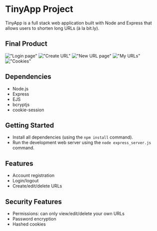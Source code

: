 # TinyApp Project

TinyApp is a full stack web application built with Node and Express that allows users to shorten long URLs (à la bit.ly).

## Final Product

!["Login page"](#)
!["Create URL"](#)
!["New URL page"](#)
!["My URLs"](#)
!["Cookies"](#)

## Dependencies

- Node.js
- Express
- EJS
- bcryptjs
- cookie-session

## Getting Started

- Install all dependencies (using the `npm install` command).
- Run the development web server using the `node express_server.js` command.

## Features
- Account registration
- Login/logout
- Create/edit/delete URLs

## Security Features
- Permissions: can only view/edit/delete your own URLs
- Password encryption
- Hashed cookies
